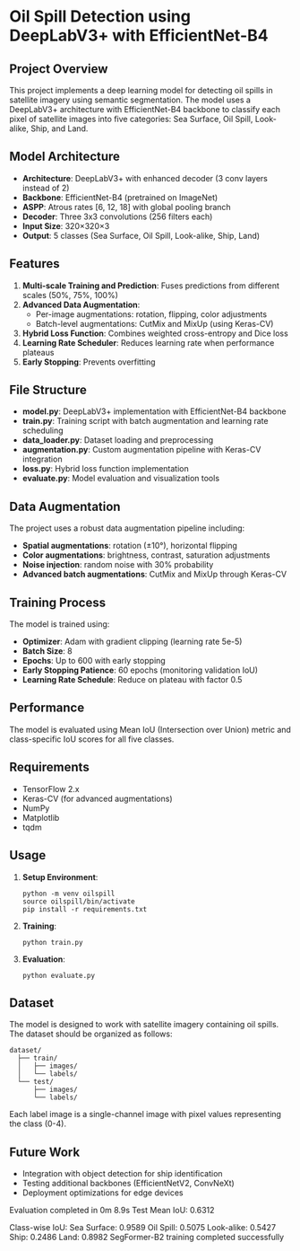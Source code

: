 # Oil Spill Detection using DeepLabV3+ with EfficientNet-B4

## Project Overview

This project implements a deep learning model for detecting oil spills in satellite imagery using semantic segmentation. The model uses a DeepLabV3+ architecture with EfficientNet-B4 backbone to classify each pixel of satellite images into five categories: Sea Surface, Oil Spill, Look-alike, Ship, and Land.

## Model Architecture

- **Architecture**: DeepLabV3+ with enhanced decoder (3 conv layers instead of 2)
- **Backbone**: EfficientNet-B4 (pretrained on ImageNet)
- **ASPP**: Atrous rates [6, 12, 18] with global pooling branch
- **Decoder**: Three 3x3 convolutions (256 filters each)
- **Input Size**: 320×320×3
- **Output**: 5 classes (Sea Surface, Oil Spill, Look-alike, Ship, Land)

## Features

1. **Multi-scale Training and Prediction**: Fuses predictions from different scales (50%, 75%, 100%)
2. **Advanced Data Augmentation**:
   - Per-image augmentations: rotation, flipping, color adjustments
   - Batch-level augmentations: CutMix and MixUp (using Keras-CV)
3. **Hybrid Loss Function**: Combines weighted cross-entropy and Dice loss
4. **Learning Rate Scheduler**: Reduces learning rate when performance plateaus
5. **Early Stopping**: Prevents overfitting

## File Structure

- **model.py**: DeepLabV3+ implementation with EfficientNet-B4 backbone
- **train.py**: Training script with batch augmentation and learning rate scheduling
- **data_loader.py**: Dataset loading and preprocessing
- **augmentation.py**: Custom augmentation pipeline with Keras-CV integration
- **loss.py**: Hybrid loss function implementation
- **evaluate.py**: Model evaluation and visualization tools

## Data Augmentation

The project uses a robust data augmentation pipeline including:

- **Spatial augmentations**: rotation (±10°), horizontal flipping
- **Color augmentations**: brightness, contrast, saturation adjustments
- **Noise injection**: random noise with 30% probability
- **Advanced batch augmentations**: CutMix and MixUp through Keras-CV

## Training Process

The model is trained using:

- **Optimizer**: Adam with gradient clipping (learning rate 5e-5)
- **Batch Size**: 8
- **Epochs**: Up to 600 with early stopping
- **Early Stopping Patience**: 60 epochs (monitoring validation IoU)
- **Learning Rate Schedule**: Reduce on plateau with factor 0.5

## Performance

The model is evaluated using Mean IoU (Intersection over Union) metric and class-specific IoU scores for all five classes.

## Requirements

- TensorFlow 2.x
- Keras-CV (for advanced augmentations)
- NumPy
- Matplotlib
- tqdm

## Usage

1. **Setup Environment**:

   ```
   python -m venv oilspill
   source oilspill/bin/activate
   pip install -r requirements.txt
   ```

2. **Training**:

   ```
   python train.py
   ```

3. **Evaluation**:
   ```
   python evaluate.py
   ```

## Dataset

The model is designed to work with satellite imagery containing oil spills. The dataset should be organized as follows:

```
dataset/
  ├── train/
  │   ├── images/
  │   └── labels/
  └── test/
      ├── images/
      └── labels/
```

Each label image is a single-channel image with pixel values representing the class (0-4).

## Future Work

- Integration with object detection for ship identification
- Testing additional backbones (EfficientNetV2, ConvNeXt)
- Deployment optimizations for edge devices

Evaluation completed in 0m 8.9s
Test Mean IoU: 0.6312

Class-wise IoU:
Sea Surface: 0.9589
Oil Spill: 0.5075
Look-alike: 0.5427
Ship: 0.2486
Land: 0.8982
SegFormer-B2 training completed successfully
